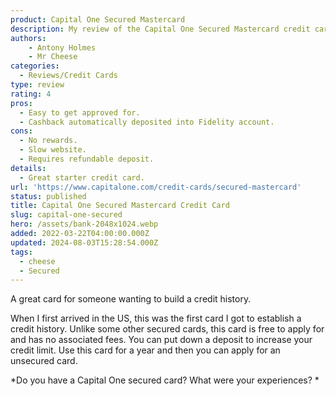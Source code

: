 ```yaml
---
product: Capital One Secured Mastercard
description: My review of the Capital One Secured Mastercard credit card.
authors:
    - Antony Holmes
    - Mr Cheese
categories:
  - Reviews/Credit Cards
type: review
rating: 4
pros:
  - Easy to get approved for.
  - Cashback automatically deposited into Fidelity account.
cons:
  - No rewards.
  - Slow website.
  - Requires refundable deposit.
details:
  - Great starter credit card.
url: 'https://www.capitalone.com/credit-cards/secured-mastercard'
status: published
title: Capital One Secured Mastercard Credit Card
slug: capital-one-secured
hero: /assets/bank-2048x1024.webp
added: 2022-03-22T04:00:00.000Z
updated: 2024-08-03T15:28:54.000Z
tags:
  - cheese
  - Secured
---
```


A great card for someone wanting to build a credit history.

<!-- end -->

When I first arrived in the US, this was the first card I got to establish a credit history. Unlike some other secured cards, this card is free to apply for and has no associated fees. You can put down a deposit to increase your credit limit. Use this card for a year and then you can apply for an unsecured card.

*Do you have a Capital One secured card? What were your experiences? *
